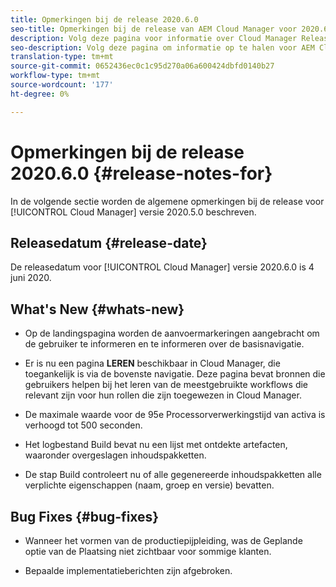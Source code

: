 ```yaml
---
title: Opmerkingen bij de release 2020.6.0
seo-title: Opmerkingen bij de release van AEM Cloud Manager voor 2020.6.0
description: Volg deze pagina voor informatie over Cloud Manager Release 2020.6.0
seo-description: Volg deze pagina om informatie op te halen voor AEM Cloud Manager Release 2020.6.0
translation-type: tm+mt
source-git-commit: 0652436ec0c1c95d270a06a600424dbfd0140b27
workflow-type: tm+mt
source-wordcount: '177'
ht-degree: 0%

---
```


# Opmerkingen bij de release 2020.6.0 {#release-notes-for}

In de volgende sectie worden de algemene opmerkingen bij de release voor [!UICONTROL Cloud Manager] versie 2020.5.0 beschreven.

## Releasedatum {#release-date}

De releasedatum voor [!UICONTROL Cloud Manager] versie 2020.6.0 is 4 juni 2020.

## What&#39;s New {#whats-new}

* Op de landingspagina worden de aanvoermarkeringen aangebracht om de gebruiker te informeren en te informeren over de basisnavigatie.

* Er is nu een pagina **LEREN** beschikbaar in Cloud Manager, die toegankelijk is via de bovenste navigatie. Deze pagina bevat bronnen die gebruikers helpen bij het leren van de meestgebruikte workflows die relevant zijn voor hun rollen die zijn toegewezen in Cloud Manager.

* De maximale waarde voor de 95e Processorverwerkingstijd van activa is verhoogd tot 500 seconden.

* Het logbestand Build bevat nu een lijst met ontdekte artefacten, waaronder overgeslagen inhoudspakketten.

* De stap Build controleert nu of alle gegenereerde inhoudspakketten alle verplichte eigenschappen (naam, groep en versie) bevatten.

## Bug Fixes {#bug-fixes}


* Wanneer het vormen van de productiepijpleiding, was de Geplande optie van de Plaatsing niet zichtbaar voor sommige klanten.

* Bepaalde implementatieberichten zijn afgebroken.


